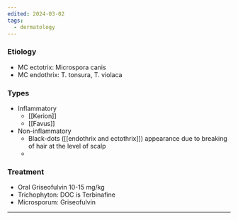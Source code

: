 ```yaml
---
edited: 2024-03-02
tags:
  - dermatology
---
```

### Etiology
- MC ectotrix: Microspora canis
- MC endothrix: T. tonsura, T. violaca
### Types
- Inflammatory
	- [[Kerion]]
	- [[Favus]]
- Non-inflammatory
	- Black-dots ([[endothrix and ectothrix]]) appearance due to breaking of hair at the level of scalp
	-

### Treatment
- Oral Griseofulvin 10-15 mg/kg
- Trichophyton: DOC is Terbinafine
- Microsporum: Griseofulvin 

---

